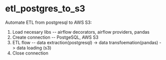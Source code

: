 # etl_postgres_to_s3
Automate ETL from postgresql to AWS S3:
1. Load necesary libs -- airflow decorators, airflow providers, pandas
2. Create connection -- PostgeSQL, AWS S3
3. ETL flow -- data extraction(postgresql) -> data transfoemation(pandas) -> data loading (s3)
4. Close connection 
